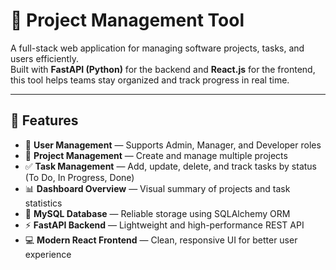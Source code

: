 # 🧩 Project Management Tool

A full-stack web application for managing software projects, tasks, and users efficiently.  
Built with **FastAPI (Python)** for the backend and **React.js** for the frontend, this tool helps teams stay organized and track progress in real time.

---

## 🚀 Features

- 👥 **User Management** — Supports Admin, Manager, and Developer roles  
- 📁 **Project Management** — Create and manage multiple projects  
- ✅ **Task Management** — Add, update, delete, and track tasks by status (To Do, In Progress, Done)  
- 📊 **Dashboard Overview** — Visual summary of projects and task statistics  
- 💾 **MySQL Database** — Reliable storage using SQLAlchemy ORM  
- ⚡ **FastAPI Backend** — Lightweight and high-performance REST API  
- 💻 **Modern React Frontend** — Clean, responsive UI for better user experience 
